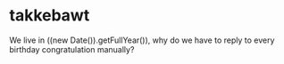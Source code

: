 takkebawt
=========

We live in ((new Date()).getFullYear()), why do we have to reply to every birthday congratulation manually?
